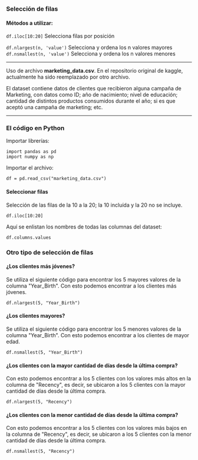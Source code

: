 ### Selección de filas

#### Métodos a utilizar:

`df.iloc[10:20]` Selecciona filas por posición

`df.nlargest(n, 'value')` Selecciona y ordena los n valores mayores
`df.nsmallest(n, 'value')` Selecciona y ordena los n valores menores

---

Uso de archivo **marketing_data.csv**. En el repositorio original de kaggle, actualmente ha sido reemplazado por otro archivo.

El dataset contiene datos de clientes que recibieron alguna campaña de Marketing, con datos como ID; año de nacimiento; nivel de educación; cantidad de distintos productos consumidos durante el año; si es que aceptó una campaña de marketing; etc.

---

### El código en Python

Importar librerías:

`import pandas as pd`    
`import numpy as np`

Importar el archivo:

`df = pd.read_csv("marketing_data.csv")`

#### Seleccionar filas

Selección de las filas de la 10 a la 20; la 10 incluída y la 20 no se incluye.

`df.iloc[10:20]`

Aquí se enlistan los nombres de todas las columnas del dataset:

`df.columns.values`

### Otro tipo de selección de filas

#### ¿Los clientes más jóvenes?

Se utiliza el siguiente código para encontrar los 5 mayores valores de la columna "Year_Birth". Con esto podemos encontrar a los clientes más jóvenes.

`df.nlargest(5, "Year_Birth")`

#### ¿Los clientes mayores?

Se utiliza el siguiente código para encontrar los 5 menores valores de la columna "Year_Birth". Con esto podemos encontrar a los clientes de mayor edad.

`df.nsmallest(5, "Year_Birth")`

#### ¿Los clientes con la mayor cantidad de días desde la última compra?

Con esto podemos encontrar a los 5 clientes con los valores más altos en la columna de "Recency", es decir, se ubicaron a los 5 clientes con la mayor cantidad de días desde la última compra.

`df.nlargest(5, "Recency")`

#### ¿Los clientes con la menor cantidad de días desde la última compra?

Con esto podemos encontrar a los 5 clientes con los valores más bajos en la columna de "Recency", es decir, se ubicaron a los 5 clientes con la menor cantidad de días desde la última compra.

`df.nsmallest(5, "Recency")`





